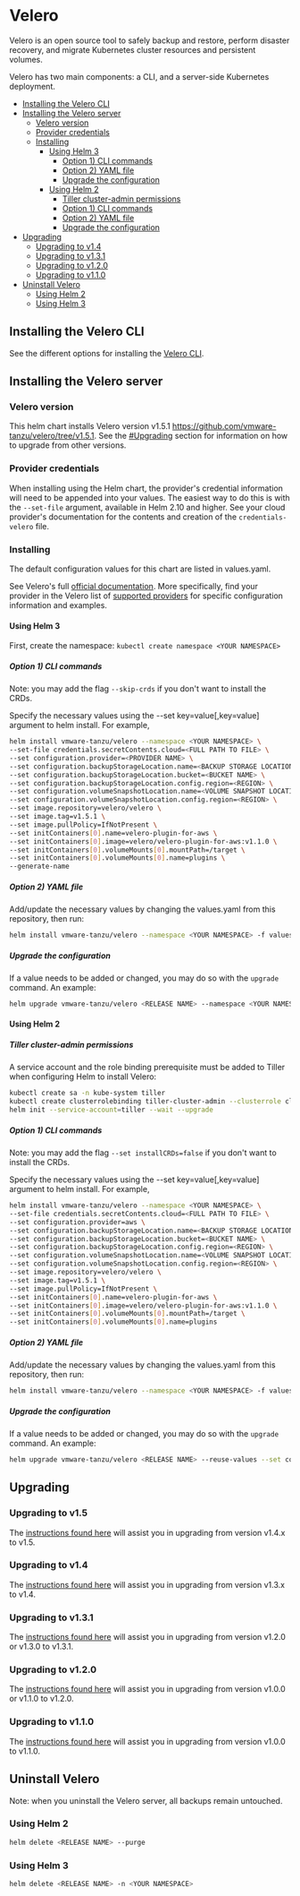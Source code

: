 # Velero

Velero is an open source tool to safely backup and restore, perform disaster recovery, and migrate Kubernetes cluster resources and persistent volumes.

Velero has two main components: a CLI, and a server-side Kubernetes deployment.

* [Installing the Velero CLI](#installing-the-velero-cli)
* [Installing the Velero server](#installing-the-velero-server)
  * [Velero version](#velero-version)
  * [Provider credentials](#provider-credentials)
  * [Installing](#installing)
    * [Using Helm 3](#using-helm-3)
      * [Option 1) CLI commands](#option-1-cli-commands)
      * [Option 2) YAML file](#option-2-yaml-file)
      * [Upgrade the configuration](#upgrade-the-configuration)
    * [Using Helm 2](#using-helm-2)
      * [Tiller cluster-admin permissions](#tiller-cluster-admin-permissions)
      * [Option 1) CLI commands](#option-1-cli-commands-1)
      * [Option 2) YAML file](#option-2-yaml-file-1)
      * [Upgrade the configuration](#upgrade-the-configuration-1)
* [Upgrading](#upgrading)
  * [Upgrading to v1.4](#upgrading-to-v14)
  * [Upgrading to v1.3.1](#upgrading-to-v131)
  * [Upgrading to v1.2.0](#upgrading-to-v120)
  * [Upgrading to v1.1.0](#upgrading-to-v110)
* [Uninstall Velero](#uninstall-velero)
  * [Using Helm 2](#using-helm-2-1)
  * [Using Helm 3](#using-helm-3-1)

## Installing the Velero CLI

See the different options for installing the [Velero CLI](https://velero.io/docs/v1.5/basic-install/#install-the-cli).

## Installing the Velero server

### Velero version

This helm chart installs Velero version v1.5.1 https://github.com/vmware-tanzu/velero/tree/v1.5.1. See the [#Upgrading](#upgrading) section for information on how to upgrade from other versions.

### Provider credentials

When installing using the Helm chart, the provider's credential information will need to be appended into your values. The easiest way to do this is with the `--set-file` argument, available in Helm 2.10 and higher. See your cloud provider's documentation for the contents and creation of the `credentials-velero` file.

### Installing

The default configuration values for this chart are listed in values.yaml.

See Velero's full [official documentation](https://velero.io/docs/v1.5/basic-install/). More specifically, find your provider in the Velero list of [supported providers](https://velero.io/docs/v1.5/supported-providers/) for specific configuration information and examples.


#### Using Helm 3

First, create the namespace: `kubectl create namespace <YOUR NAMESPACE>`

##### Option 1) CLI commands

Note: you may add the flag `--skip-crds` if you don't want to install the CRDs.

Specify the necessary values using the --set key=value[,key=value] argument to helm install. For example,

```bash
helm install vmware-tanzu/velero --namespace <YOUR NAMESPACE> \
--set-file credentials.secretContents.cloud=<FULL PATH TO FILE> \
--set configuration.provider=<PROVIDER NAME> \
--set configuration.backupStorageLocation.name=<BACKUP STORAGE LOCATION NAME> \
--set configuration.backupStorageLocation.bucket=<BUCKET NAME> \
--set configuration.backupStorageLocation.config.region=<REGION> \
--set configuration.volumeSnapshotLocation.name=<VOLUME SNAPSHOT LOCATION NAME> \
--set configuration.volumeSnapshotLocation.config.region=<REGION> \
--set image.repository=velero/velero \
--set image.tag=v1.5.1 \
--set image.pullPolicy=IfNotPresent \
--set initContainers[0].name=velero-plugin-for-aws \
--set initContainers[0].image=velero/velero-plugin-for-aws:v1.1.0 \
--set initContainers[0].volumeMounts[0].mountPath=/target \
--set initContainers[0].volumeMounts[0].name=plugins \
--generate-name
```

##### Option 2) YAML file

Add/update the necessary values by changing the values.yaml from this repository, then run:

```bash
helm install vmware-tanzu/velero --namespace <YOUR NAMESPACE> -f values.yaml --generate-name
```

##### Upgrade the configuration

If a value needs to be added or changed, you may do so with the `upgrade` command. An example:

```bash
helm upgrade vmware-tanzu/velero <RELEASE NAME> --namespace <YOUR NAMESPACE> --reuse-values --set configuration.provider=<NEW PROVIDER>
```

#### Using Helm 2

##### Tiller cluster-admin permissions

A service account and the role binding prerequisite must be added to Tiller when configuring Helm to install Velero:

```bash
kubectl create sa -n kube-system tiller
kubectl create clusterrolebinding tiller-cluster-admin --clusterrole cluster-admin --serviceaccount kube-system:tiller
helm init --service-account=tiller --wait --upgrade
```

##### Option 1) CLI commands

Note: you may add the flag `--set installCRDs=false` if you don't want to install the CRDs.

Specify the necessary values using the --set key=value[,key=value] argument to helm install. For example,

```bash
helm install vmware-tanzu/velero --namespace <YOUR NAMESPACE> \
--set-file credentials.secretContents.cloud=<FULL PATH TO FILE> \
--set configuration.provider=aws \
--set configuration.backupStorageLocation.name=<BACKUP STORAGE LOCATION NAME> \
--set configuration.backupStorageLocation.bucket=<BUCKET NAME> \
--set configuration.backupStorageLocation.config.region=<REGION> \
--set configuration.volumeSnapshotLocation.name=<VOLUME SNAPSHOT LOCATION NAME> \
--set configuration.volumeSnapshotLocation.config.region=<REGION> \
--set image.repository=velero/velero \
--set image.tag=v1.5.1 \
--set image.pullPolicy=IfNotPresent \
--set initContainers[0].name=velero-plugin-for-aws \
--set initContainers[0].image=velero/velero-plugin-for-aws:v1.1.0 \
--set initContainers[0].volumeMounts[0].mountPath=/target \
--set initContainers[0].volumeMounts[0].name=plugins
```

##### Option 2) YAML file

Add/update the necessary values by changing the values.yaml from this repository, then run:

```bash
helm install vmware-tanzu/velero --namespace <YOUR NAMESPACE> -f values.yaml
```

##### Upgrade the configuration

If a value needs to be added or changed, you may do so with the `upgrade` command. An example:

```bash
helm upgrade vmware-tanzu/velero <RELEASE NAME> --reuse-values --set configuration.provider=<NEW PROVIDER>
```

## Upgrading

### Upgrading to v1.5

The [instructions found here](https://velero.io/docs/v1.5/upgrade-to-1.5/) will assist you in upgrading from version v1.4.x to v1.5.


### Upgrading to v1.4

The [instructions found here](https://velero.io/docs/v1.4/upgrade-to-1.4/) will assist you in upgrading from version v1.3.x to v1.4.

### Upgrading to v1.3.1

The [instructions found here](https://velero.io/docs/v1.3.1/upgrade-to-1.3/) will assist you in upgrading from version v1.2.0 or v1.3.0 to v1.3.1.

### Upgrading to v1.2.0

The [instructions found here](https://velero.io/docs/v1.2.0/upgrade-to-1.2/) will assist you in upgrading from version v1.0.0 or v1.1.0 to v1.2.0.

### Upgrading to v1.1.0

The [instructions found here](https://velero.io/docs/v1.1.0/upgrade-to-1.1/) will assist you in upgrading from version v1.0.0 to v1.1.0.

## Uninstall Velero

Note: when you uninstall the Velero server, all backups remain untouched.

### Using Helm 2

```bash
helm delete <RELEASE NAME> --purge
```

### Using Helm 3

```bash
helm delete <RELEASE NAME> -n <YOUR NAMESPACE>
```
